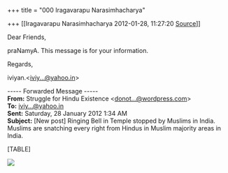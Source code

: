 +++
title = "000 Iragavarapu Narasimhacharya"

+++
[[Iragavarapu Narasimhacharya	2012-01-28, 11:27:20 [Source](https://groups.google.com/g/bvparishat/c/JmbhA9zLbko)]]



Dear Friends,

praNamyA. This message is for your information.

Regards,

iviyan.\<[iviy...@yahoo.in]()\>

  

----- Forwarded Message -----  
**From:** Struggle for Hindu Existence \<[donot...@wordpress.com]()\>  
**To:** [iviy...@yahoo.in]()  
**Sent:** Saturday, 28 January 2012 1:34 AM  
**Subject:** \[New post\] Ringing Bell in Temple stopped by Muslims in India. Muslims are snatching every right from Hindus in Muslim majority areas in India.  

  

[TABLE]

![](https://ci3.googleusercontent.com/proxy/205aIa2ILopHlYKkzIwe5QAiMPHUUxFlt8pmzawelNx0HLw6vTfQ3nFHJIL5owfq0HIxcDTQdAsAXygcqQoOsTTuIc5PPouzS5JR971-ur6WI2vB8AIM-IPQxk9dTkm86HjxRI3jswbgTNcj3cCpOFj3MxbLh4NDqvoLQZyLCdsmy18n3As3vbrRJ6g1SbR73YSPfiQuuL4stNKm=s0-d-e1-ft#http://stats.wordpress.com/b.gif?host=hinduexistence.wordpress.com&blog=9286105&post=6507&subd=hinduexistence&ref=&email=1&email_o=wpcom)

  
  

